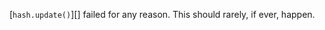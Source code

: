 
[`hash.update()`][] failed for any reason. This should rarely, if ever, happen.

<a id="ERR_CRYPTO_INCOMPATIBLE_KEY_OPTIONS"></a>
